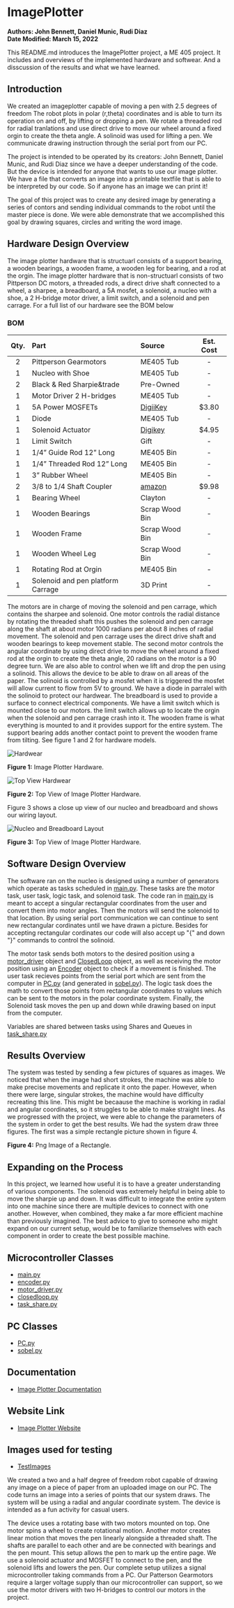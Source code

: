 # ImagePlotter
__Authors: John Bennett, Daniel Munic, Rudi Diaz__<br />
__Date Modified: March 15, 2022__

This README.md introduces the ImagePlotter project, a ME 405 project. It includes and overviews of the implemented hardware and softwear. And a disscussion of the results and what we have learned.

## Introduction
We created an imageplotter capable of moving a pen with 2.5 degrees of freedom The robot plots in polar (r,theta) coordinates and is able to turn its operation on and off, by lifting or dropping a pen. We rotate a threaded rod for radial tranlations and use direct drive to move our wheel around a fixed orgin to create the theta angle. A solinoid was used for lifting a pen. We communicate drawing instruction through the serial port from our PC. 

The project is intended to be operated by its creators: John Bennett, Daniel Munic, and Rudi Diaz since we have a deeper understanding of the code. But the device is intended for anyone that wants to use our image plotter. We have a file that converts an image into a printable textfile that is able to be interpreted by our code. So if anyone has an image we can print it!

The goal of this project was to create any desired image by generating a series of contors and sending individual commands to the robot until the master piece is done. We were able demonstrate that we accomplished this goal by drawing squares, circles and writing the word image.

## Hardware Design Overview
The image plotter hardware that is structuarl consists of a support bearing, a wooden bearings, a wooden frame, a wooden leg for bearing, and a rod at the orgin. The image plotter hardware that is non-structuarl consists of two Pittperson DC motors, a threaded rods, a direct drive shaft connected to a wheel, a sharpee, a breadboard, a 5A mosfet, a solenoid, a nucleo with a shoe, a 2 H-bridge motor driver, a limit switch, and a solenoid and pen carrage. For a full list of our hardware see the BOM below

### BOM 
| Qty. | Part                  | Source                | Est. Cost | 
|:----:|:----------------------|:----------------------|:---------:|
|  2   | Pittperson Gearmotors     | ME405 Tub             | - |
|  1   | Nucleo with Shoe          | ME405 Tub             | - |
|  2   | Black & Red Sharpie&trade | Pre-Owned             | - |
|  1   | Motor Driver 2 H-bridges  | ME405 Tub             | - |
|  1   | 5A Power MOSFETs          | [DigiiKey](https://www.digikey.com/en/products/detail/stmicroelectronics/STN3NF06L/654517?s=N4IgjCBcoLQBxVAYygMwIYBsDOBTANCAPZQDaIALAJwDsIAugL6OEBMZIAygCoByAzLwBiABgBsAGQaMgA)        |   $3.80   |
|  1   | Diode                     | ME405 Tub             | - |
|  1   | Solenoid Actuator         | [Digikey](https://www.digikey.com/en/products/detail/sparkfun-electronics/ROB-11015/6163694) | $4.95 |
|  1   | Limit Switch              | Gift                  | - |
|  1   | 1/4” Guide Rod 12” Long   | ME405 Bin             | - |
|  1   | 1/4” Threaded Rod 12” Long| ME405 Bin             | - |
|  1   | 3” Rubber Wheel           | ME405 Bin             | - |
|  2   | 3/8 to 1/4 Shaft Coupler  | [amazon](https://www.amazon.com/Stainless-Steel-Screw-Shaft-Coupler/dp/B00KVNA50G/ref=sr_1_3?crid=39PDB30GPBVOX&keywords=3%2F8+inch+to+3%2F8+inch+Stainless+Steel+Set+Screw+Shaft+Coupler&qid=1645675919&s=industrial&sprefix=3%2F8+inch+to+3%2F8+inch+stainless+steel+set+screw+shaft+coupler%2Cindustrial%2C110&sr=1-3) | $9.98 |
|  1   | Bearing Wheel             | Clayton               | - |
|  1   | Wooden Bearings           | Scrap Wood Bin        | - |
|  1   | Wooden Frame              | Scrap Wood Bin        | - |
|  1   | Wooden Wheel Leg          | Scrap Wood Bin        | - |
|  1   | Rotating Rod at Orgin     | ME405 Bin             | - |
|  1   | Solenoid and pen platform Carrage | 3D Print      | - |

The motors are in charge of moving the solenoid and pen carrage, which contains the sharpee and solenoid. One motor controls the radial distance by rotating the threaded shaft this pushes the solenoid and pen carrage along the shaft at about motor 1000 radians per about 8 inches of radial movement. The solenoid and pen carrage uses the direct drive shaft and wooden bearings to keep movement stable. The second motor controls the angular coordinate by using direct drive to move the wheel around a fixed rod at the orgin to create the theta angle, 20 radians on the motor is a 90 degree turn. We are also able to control when we lift and drop the pen using a solinoid. This allows the device to be able to draw on all areas of the paper. The solinoid is controlled by a mosfet when it is triggered the mosfet will allow current to flow from 5V to ground. We have a diode in parralel with the solinoid to protect our hardwear. The breadboard is used to provide a surface to connect electrical components. We have a limit switch which is mounted close to our motors. the limit switch allows up to locate the orgin when the solenoid and pen carrage crash into it. The wooden frame is what everything is mounted to and it provides support for the entire system. The support bearing adds another contact point to prevent the wooden frame from tilting. See figure 1 and 2 for hardware models. 

![Hardwear](Images/HardwareIso.jpg)

__Figure 1:__ Image Plotter Hardware.

![Top View Hardwear](Images/HardwareTopView.jpg)

__Figure 2:__ Top View of Image Plotter Hardware.

Figure 3 shows a close up view of our nucleo and breadboard and shows our wiring layout.

![Nucleo and Breadboard Layout](Images/NucleoAndBreadboard.jpg)

__Figure 3:__ Top View of Image Plotter Hardware.

## Software Design Overview
The software ran on the nucleo is designed using a number of generators which operate as tasks scheduled in [main.py](https://github.com/danrmunic/ImagePlotter/blob/main/src/main.py). These tasks are the motor task, user task, logic task, and solenoid task. The code ran in [main.py](https://github.com/danrmunic/ImagePlotter/blob/main/src/main.py) is meant to accept a singular rectangular coordinates from the user and convert them into motor angles. Then the motors will send the solenoid to that location. By using serial port communication we can continue to sent new rectangular cordinates until we have drawn a picture. Besides for accepting rectangular cordinates our code will also accept up "{" and down "}" commands to control the solinoid.

The motor task sends both motors to the desired position using a [motor_driver](https://github.com/danrmunic/ImagePlotter/blob/main/src/motor_driver.py) object and [ClosedLoop](https://github.com/danrmunic/ImagePlotter/blob/main/src/closedloop.py) object, as well as receiving the motor position using an [Encoder](https://github.com/danrmunic/ImagePlotter/blob/main/src/Encoder.py) object to check if a movement is finished. The user task recieves points from the serial port which are sent from the computer in [PC.py](https://github.com/danrmunic/ImagePlotter/blob/main/src/PC.py) (and generated in [sobel.py](https://github.com/danrmunic/ImagePlotter/blob/main/src/sobel.py)). The logic task does the math to convert those points from rectangular coordinates to values which can be sent to the motors in the polar coordinate system. Finally, the Solenoid task moves the pen up and down while drawing based on input from the computer.  

Variables are shared between tasks using Shares and Queues in [task_share.py](https://github.com/danrmunic/ImagePlotter/blob/main/src/task_share.py)

## Results Overview
The system was tested by sending a few pictures of squares as images. We noticed that when the image had short strokes, the machine was able to make precise movements and replicate it onto the paper. However, when there were large, singular strokes, the machine would have difficulty recreating this line. This might be becaause the machine is working in radial and angular coordinates, so it struggles to be able to make straight lines. As we progressed with the project, we were able to change the parameters of the system in order to get the best results. We had the system draw three figures. The first was a simple rectangle picture shown in figure 4. 

__Figure 4:__ Png Image of a Rectangle.


## Expanding on the Process
In this project, we learned how useful it is to have a greater understanding of various components. The solenoid was extremely helpful in being able to move the sharpie up and down. It was difficult to integrate the entire system into one machine since there are multiple devices to connect with one another. However, when combined, they make a far more efficient machine than previously imagined. The best advice to give to someone who might expand on our current setup, would be to familiarize themselves with each component in order to create the best possible machine.



## Microcontroller Classes

* [main.py](https://github.com/danrmunic/ImagePlotter/blob/main/src/main.py)
* [encoder.py](https://github.com/danrmunic/ImagePlotter/blob/main/src/Encoder.py)
* [motor_driver.py](https://github.com/danrmunic/ImagePlotter/blob/main/src/motor_driver.py)
* [closedloop.py](https://github.com/danrmunic/ImagePlotter/blob/main/src/closedloop.py)
* [task_share.py](https://github.com/danrmunic/ImagePlotter/blob/main/src/task_share.py)

## PC Classes
* [PC.py](https://github.com/danrmunic/ImagePlotter/blob/main/src/PC.py)
* [sobel.py](https://github.com/danrmunic/ImagePlotter/blob/main/src/sobel.py)

## Documentation

* [Image Plotter Documentation](https://github.com/danrmunic/ImagePlotter)

## Website Link

* [Image Plotter Website](https://danrmunic.github.io/ImagePlotter/index.html)

## Images used for testing

* [TestImages](https://github.com/danrmunic/ImagePlotter/tree/main/TestImages)



We created a two and a half degree of freedom robot capable of drawing any image on a piece of paper from an uploaded image on our PC. The code turns an image into a series of points that our system draws. The system will be using a radial and angular coordinate system. The device is intended as a fun activity for casual users.

The device uses a rotating base with two motors mounted on top. One motor spins a wheel to create rotational motion. Another motor creates linear motion that moves the pen linearly alongside a threaded shaft. The shafts are parallel to each other and are be connected with bearings and the pen mount. This setup allows the pen to mark up the entire page. We use a solenoid actuator and MOSFET to connect to the pen, and the solenoid lifts and lowers the pen. Our complete setup utilizes a signal microcontroller taking commands from a PC. Our Patterson Gearmotors require a larger voltage supply than our microcontroller can support, so we use the motor drivers with two H-bridges to control our motors in the project.
